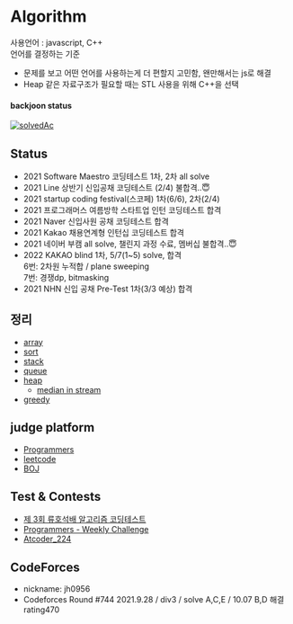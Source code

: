 # Algorithm

사용언어 : javascript, C++<br>
언어를 결정하는 기준<br>
- 문제를 보고 어떤 언어를 사용하는게 더 편할지 고민함, 왠만해서는 js로 해결
- Heap 같은 자료구조가 필요할 때는 STL 사용을 위해 C++을 선택

#### backjoon status
[![solvedAc](http://mazassumnida.wtf/api/v2/generate_badge?boj=jh0956)](https://solved.ac/jh0956)

## Status
- 2021 Software Maestro 코딩테스트 1차, 2차 all solve
- 2021 Line 상반기 신입공채 코딩테스트 (2/4) 불합격..😇
- 2021 startup coding festival(스코페) 1차(6/6), 2차(2/4)
- 2021 프로그래머스 여름방학 스타트업 인턴 코딩테스트 합격
- 2021 Naver 신입사원 공채 코딩테스트 합격
- 2021 Kakao 채용연계형 인턴십 코딩테스트 합격
- 2021 네이버 부캠 all solve, 챌린지 과정 수료, 멤버십 불합격..😇
- 2022 KAKAO blind 1차, 5/7(1~5) solve, 합격<br>
    6번: 2차원 누적합 / plane sweeping<br>
    7번: 경쟁dp, bitmasking
- 2021 NHN 신입 공채 Pre-Test 1차(3/3 예상) 합격

## 정리
- [array](./Doc/array.md)
- [sort](./Doc/sort.md)
- [stack](./Doc/stack.js)
- [queue](./Doc/queue.js)
- [heap](./Doc/heap.js)
    - <a href="./Doc/medianInStream.md">median in stream</a>
- [greedy](./Doc/greedy.md)

## judge platform
- [Programmers](./programmers.md)
- [leetcode](./leetcode.md)
- [BOJ](./boj.md)

## Test & Contests 
- <a href="./test_contest/제3회_류호석배_알고리즘_코딩테스트.md">제 3회 류호석배 알고리즘 코딩테스트</a>
- <a href="./test_contest/weekly challenge.md">Programmers - Weekly Challenge</a>
- <a href="./test_contest/atcoder_224.md">Atcoder_224</a>

## CodeForces
- nickname: jh0956
- Codeforces Round #744 2021.9.28 / div3 / solve A,C,E / 10.07 B,D 해결 rating470 

